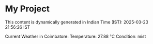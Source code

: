 # My Project

This content is dynamically generated in Indian Time (IST): 2025-03-23 21:56:26 IST


Current Weather in Coimbatore:
Temperature: 27.88 °C
Condition: mist
